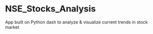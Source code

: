 # NSE_Stocks_Analysis
App built on Python dash to analyze &amp; visualize current trends in stock market
